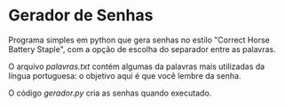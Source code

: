 # Gerador de Senhas
Programa simples em python que gera senhas no estilo "Correct Horse Battery Staple", com a opção de escolha do separador entre as palavras.

O arquivo _palavras.txt_ contém algumas da palavras mais utilizadas da língua portuguesa: o objetivo aqui é que você lembre da senha.

O código _gerador.py_ cria as senhas quando executado.
